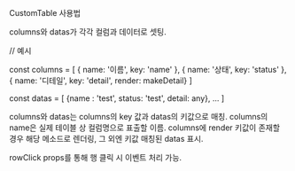 CustomTable 사용법

columns와 datas가 각각 컬럼과 데이터로 셋팅.

// 예시

const columns = [
  { name: '이름', key: 'name' },
  { name: '상태', key: 'status' },
  { name: '디테일', key: 'detail', render: makeDetail}
]

const datas = [
    {name : 'test', status: 'test', detail: any},
    ...
]

columns와 datas는 columns의 key 값과 datas의 키값으로 매칭.
columns의 name은 실제 테이블 상 컬럼명으로 표출할 이름.
columns에 render 키값이 존재할 경우 해당 메소드로 렌더링, 그 외엔 키값 매칭된 datas 표시.

rowClick props를 통해 행 클릭 시 이벤트 처리 가능.